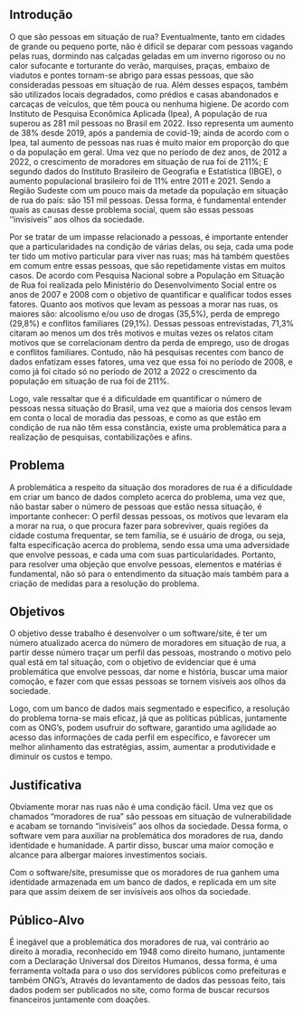 ## Introdução

O que são pessoas em situação de rua?  Eventualmente, tanto em cidades de grande ou pequeno porte, não é difícil se deparar com pessoas vagando pelas ruas, dormindo nas calçadas geladas em um inverno rigoroso ou no calor sufocante e torturante do verão, marquises, praças, embaixo de viadutos e pontes tornam-se abrigo para essas pessoas, que são consideradas pessoas em situação de rua. Além desses espaços, também são utilizados locais degradados, como prédios e casas abandonados e carcaças de veículos, que têm pouca ou nenhuma higiene. De acordo com Instituto de Pesquisa Econômica Aplicada (Ipea), A população de rua superou as 281 mil pessoas no Brasil em 2022. Isso representa um aumento de 38% desde 2019, após a pandemia de covid-19; ainda de acordo com o Ipea, tal aumento de pessoas nas ruas é muito maior em proporção do que o da população em geral. Uma vez que no período de dez anos, de 2012 a 2022, o crescimento de moradores em situação de rua foi de 211%; E segundo dados do Instituto Brasileiro de Geografia e Estatística (IBGE), o aumento populacional brasileiro foi de 11% entre 2011 e 2021. Sendo a Região Sudeste com um pouco mais da metade da população em situação de rua do país: são 151 mil pessoas. Dessa forma, é fundamental entender quais as causas desse problema social, quem são essas pessoas ‘’invisíveis’’ aos olhos da sociedade. 

Por se tratar de um impasse relacionado a pessoas, é importante entender que a particularidades na condição de várias delas, ou seja, cada uma pode ter tido um motivo particular para viver nas ruas; mas há também questões em comum entre essas pessoas, que são repetidamente vistas em muitos casos. De acordo com Pesquisa Nacional sobre a População em Situação de Rua foi realizada pelo Ministério do Desenvolvimento Social entre os anos de 2007 e 2008 com o objetivo de quantificar e qualificar todos esses fatores. Quanto aos motivos que levam as pessoas a morar nas ruas, os maiores são: alcoolismo e/ou uso de drogas (35,5%), perda de emprego (29,8%) e conflitos familiares (29,1%). Dessas pessoas entrevistadas, 71,3% citaram ao menos um dos três motivos e muitas vezes os relatos citam motivos que se correlacionam dentro da perda de emprego, uso de drogas e conflitos familiares. Contudo, não há pesquisas recentes com banco de dados enfatizam esses fatores, uma vez que essa foi no período de 2008, e como já foi citado só no período de 2012 a 2022 o crescimento da população em situação de rua foi de 211%. 

Logo, vale ressaltar que é a dificuldade em quantificar o número de pessoas nessa situação do Brasil, uma vez que a maioria dos censos levam em conta o local de moradia das pessoas, e como as que estão em condição de rua não têm essa constância, existe uma problemática para a realização de pesquisas, contabilizações e afins.

## Problema

A problemática a respeito da situação dos moradores de rua é a dificuldade em criar um banco de dados completo acerca do problema, uma vez que, não bastar saber o número de pessoas que estão nessa situação, é importante conhecer: O perfil dessas pessoas, os motivos que levaram ela a morar na rua, o que procura fazer para sobreviver, quais regiões da cidade costuma frequentar, se tem família, se é usuário de droga, ou seja, falta especificação acerca do problema, sendo essa uma uma adversidade que envolve pessoas, e cada uma com suas particularidades. Portanto, para resolver uma objeção que envolve pessoas, elementos e matérias é fundamental, não só para o entendimento da situação mais também para a criação de medidas para a resolução do problema.

## Objetivos

O objetivo desse trabalho é desenvolver o um software/site, é ter um número atualizado acerca do número de moradores em situação de rua, a partir desse número traçar um perfil das pessoas, mostrando o motivo pelo qual está em tal situação, com o objetivo de evidenciar que é uma problemática que envolve pessoas, dar nome e história, buscar uma maior comoção, e fazer com que essas pessoas se tornem visíveis aos olhos da sociedade.  

Logo, com um banco de dados mais segmentado e especifico, a resolução do problema torna-se mais eficaz, já que as políticas públicas, juntamente com as ONG’s, podem usufruir do software, garantido uma agilidade ao acesso das informações de cada perfil em específico, e favorecer um melhor alinhamento das estratégias, assim, aumentar a produtividade e diminuir os custos e tempo. 


## Justificativa

Obviamente morar nas ruas não é uma condição fácil. Uma vez que os chamados “moradores de rua” são pessoas em situação de vulnerabilidade e acabam se tornando “invisíveis” aos olhos da sociedade. Dessa forma, o software vem para auxiliar na problemática dos moradores de rua, dando identidade e humanidade. A partir disso, buscar uma maior comoção e alcance para albergar maiores investimentos sociais. 

Com o software/site, presumisse que os moradores de rua ganhem uma identidade armazenada em um banco de dados, e replicada em um site para que assim deixem de ser invisíveis aos olhos da sociedade. 


## Público-Alvo

É inegável que a problemática dos moradores de rua, vai contrário ao direito à moradia, reconhecido em 1948 como direito humano, juntamente com a Declaração Universal dos Direitos Humanos, dessa forma, é uma ferramenta voltada para o uso dos servidores públicos como prefeituras e também ONG’s, Através do levantamento de dados das pessoas feito, tais dados podem ser publicados no site, como forma de buscar recursos financeiros juntamente com doações.
